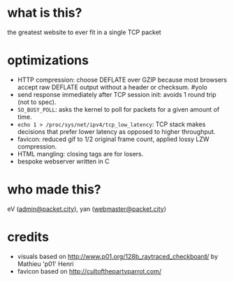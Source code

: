 # what is this?

the greatest website to ever fit in a single TCP packet

# optimizations

* HTTP compression: choose DEFLATE over GZIP because most browsers accept raw DEFLATE output without a header or checksum. #yolo
* send response immediately after TCP session init: avoids 1 round trip (not to spec).
* `SO_BUSY_POLL`: asks the kernel to poll for packets for a given amount of time.
* `echo 1 > /proc/sys/net/ipv4/tcp_low_latency`: TCP stack makes decisions that prefer lower latency as opposed to higher throughput.
* favicon: reduced gif to 1/2 original frame count, applied lossy LZW compression.
* HTML mangling: closing tags are for losers.
* bespoke webserver written in C

# who made this?

eV (admin@packet.city), yan (webmaster@packet.city)

# credits

* visuals based on http://www.p01.org/128b_raytraced_checkboard/ by Mathieu 'p01' Henri
* favicon based on http://cultofthepartyparrot.com/
